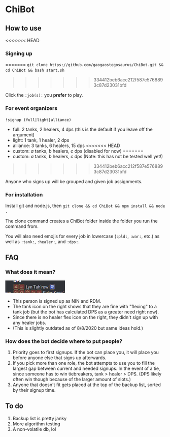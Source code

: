 # ChiBot

## How to use

<<<<<<< HEAD
### Signing up
=======
`git clone https://github.com/gaogaostegosaurus/ChiBot.git && cd ChiBot && bash start.sh`
>>>>>>> 334412beb6acc212f587e5768893c87d23031bfd

Click the `:job(s):` you **prefer** to play.

### For event organizers

`!signup (full|light|alliance)`
- full: 2 tanks, 2 healers, 4 dps (this is the default if you leave off the argument)
- light: 1 tank, 1 healer, 2 dps
- alliance: 3 tanks, 6 healers, 15 dps
<<<<<<< HEAD
- custom: *a* tanks, *b* healers, *c* dps (disabled for now)
=======
- custom: *a* tanks, *b* healers, *c* dps (Note: this has not be tested well yet!)
>>>>>>> 334412beb6acc212f587e5768893c87d23031bfd

Anyone who signs up will be grouped and given job assignments.

### For installation

Install git and node.js, then `git clone && cd ChiBot && npm install && node .`

The clone command creates a ChiBot folder inside the folder you run the command from.

You will also need emojis for every job in lowercase (`:pld:`, `:war:`, etc.) as well as `:tank:`, `:healer:`, and `:dps:`.

## FAQ

### What does it mean?
![Example](/img/example.png)
- This person is signed up as NIN and RDM.
- The tank icon on the right shows that they are fine with "flexing" to a tank job (but the bot has calculated DPS as a greater need right now).
- Since there is no healer flex icon on the right, they didn't sign up with any healer jobs.
- (This is slightly outdated as of 8/8/2020 but same ideas hold.)

### How does the bot decide where to put people?
1) Priority goes to first signups. If the bot can place you, it will place you before anyone else that signs up afterwards.
2) If you pick more than one role, the bot attempts to use you to fill the largest gap between current and needed signups. In the event of a tie, since someone has to win tiebreakers, tank > healer > DPS. (DPS likely often win though because of the larger amount of slots.)
3) Anyone that doesn't fit gets placed at the top of the backup list, sorted by their signup time.

## To do

1) Backup list is pretty janky
2) More algorithm testing
3) A non-volatile db, lol

